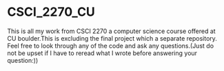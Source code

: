 # CSCI_2270_CU
This is all my work from CSCI 2270 a computer science course offered at CU boulder.This is excluding the final project which a separate repository. Feel free to look through any of the code and ask any questions.(Just do not be upset if I have to reread what I wrote before answering your question:))
